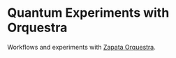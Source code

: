 # Quantum Experiments with Orquestra

Workflows and experiments with [Zapata Orquestra](http://orquestra.io/docs/).


